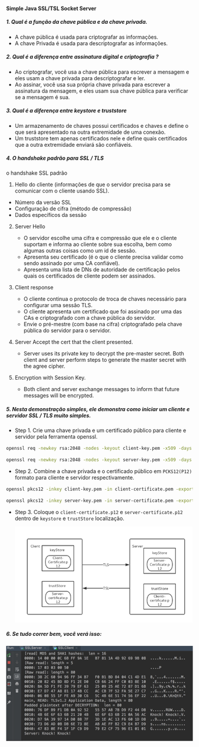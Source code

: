 #### Simple Java SSL/TSL Socket Server 

##### 1. Qual é a função da chave pública e da chave privada.
         
* A chave pública é usada para criptografar as informações.
* A chave Privada é usada para descriptografar as informações. 

##### 2. Qual é a diferença entre assinatura digital e criptografia ?

* Ao criptografar, você usa a chave pública para escrever a mensagem e eles usam a chave privada para descriptografar e ler.
* Ao assinar, você usa sua própria chave privada para escrever a assinatura da mensagem, e eles usam sua chave pública para verificar se a mensagem é sua.

##### 3. Qual é a diferença entre keystore e truststore

* Um armazenamento de chaves possui certificados e chaves e define o que será apresentado na outra extremidade de uma conexão.
* Um truststore tem apenas certificados nele e define quais certificados que a outra extremidade enviará são confiáveis. 

##### 4. O handshake padrão para SSL / TLS

o handshake SSL padrão

1. Hello do cliente (informações de que o servidor precisa para se comunicar com o cliente usando SSL).
* Número da versão SSL
* Configuração de cifra (método de compressão)
* Dados específicos da sessão

2. Server Hello  
   * O servidor escolhe uma cifra e compressão que ele e o cliente suportam e informa ao cliente sobre sua escolha, bem como algumas outras coisas como um id de sessão.
   * Apresenta seu certificado (é o que o cliente precisa validar como sendo assinado por uma CA confiável).
   * Apresenta uma lista de DNs de autoridade de certificação pelos quais os certificados de cliente podem ser assinados.
   
3. Client response 
   * O cliente continua o protocolo de troca de chaves necessário para configurar uma sessão TLS.
   * O cliente apresenta um certificado que foi assinado por uma das CAs e criptografado com a chave pública do servidor.
   * Envie o pré-mestre (com base na cifra) criptografado pela chave pública do servidor para o servidor.
   
4. Server Accept the cert that the client presented. 
   * Server uses its private key to decrypt the pre-master secret. Both client and server perform steps to generate the master secret with the agree cipher. 
5. Encryption with Session Key.  
   * Both client and server exchange messages to inform that future messages will be encrypted. 

##### 5. Nesta demonstração simples, ele demonstra como iniciar um cliente e servidor SSL / TLS muito simples. 

* Step 1. Crie uma chave privada e um certificado público para cliente e servidor pela ferramenta openssl.

```bash
openssl req -newkey rsa:2048 -nodes -keyout client-key.pem -x509 -days 365 -out client-certificate.pem
```

```bash
openssl req -newkey rsa:2048 -nodes -keyout server-key.pem -x509 -days 365 -out server-certificate.pem
```

* Step 2. Combine a chave privada e o certificado público em `PCKS12(P12)` formato para cliente e servidor respectivamente. 

```bash
openssl pkcs12 -inkey client-key.pem -in client-certificate.pem -export -out client-certificate.p12
```

```bash
openssl pkcs12 -inkey server-key.pem -in server-certificate.pem -export -out server-certificate.p12
```

* Step 3. Coloque o `client-certificate.p12` e `server-certificate.p12` dentro de `keystore` e `trustStore` localização.

  ![client-server](img/client-server.jpg)

##### 6. Se tudo correr bem, você verá isso:

![result](img/result.jpg)
